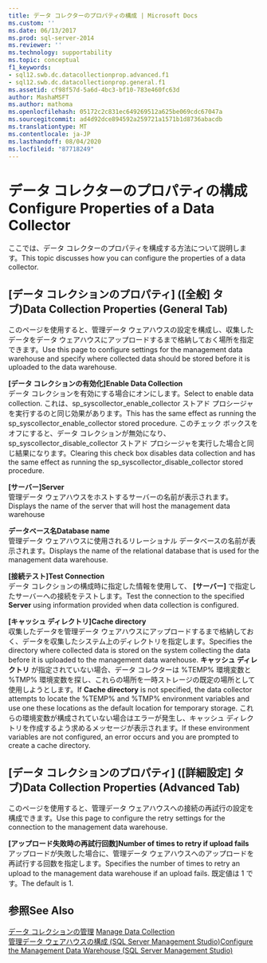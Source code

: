 ```yaml
---
title: データ コレクターのプロパティの構成 | Microsoft Docs
ms.custom: ''
ms.date: 06/13/2017
ms.prod: sql-server-2014
ms.reviewer: ''
ms.technology: supportability
ms.topic: conceptual
f1_keywords:
- sql12.swb.dc.datacollectionprop.advanced.f1
- sql12.swb.dc.datacollectionprop.general.f1
ms.assetid: cf98f57d-5a6d-4bc3-bf10-783e460fc63d
author: MashaMSFT
ms.author: mathoma
ms.openlocfilehash: 05172c2c831ec649269512a625be069cdc67047a
ms.sourcegitcommit: ad4d92dce894592a259721a1571b1d8736abacdb
ms.translationtype: MT
ms.contentlocale: ja-JP
ms.lasthandoff: 08/04/2020
ms.locfileid: "87718249"
---
```

# <a name="configure-properties-of-a-data-collector"></a><span data-ttu-id="9065f-102">データ コレクターのプロパティの構成</span><span class="sxs-lookup"><span data-stu-id="9065f-102">Configure Properties of a Data Collector</span></span>
  <span data-ttu-id="9065f-103">ここでは、データ コレクターのプロパティを構成する方法について説明します。</span><span class="sxs-lookup"><span data-stu-id="9065f-103">This topic discusses how you can configure the properties of a data collector.</span></span>  
  
## <a name="data-collection-properties-general-tab"></a><span data-ttu-id="9065f-104">[データ コレクションのプロパティ] ([全般] タブ)</span><span class="sxs-lookup"><span data-stu-id="9065f-104">Data Collection Properties (General Tab)</span></span>  
 <span data-ttu-id="9065f-105">このページを使用すると、管理データ ウェアハウスの設定を構成し、収集したデータをデータ ウェアハウスにアップロードするまで格納しておく場所を指定できます。</span><span class="sxs-lookup"><span data-stu-id="9065f-105">Use this page to configure settings for the management data warehouse and specify where collected data should be stored before it is uploaded to the data warehouse.</span></span>  
  
 <span data-ttu-id="9065f-106">**[データ コレクションの有効化]**</span><span class="sxs-lookup"><span data-stu-id="9065f-106">**Enable Data Collection**</span></span>  
 <span data-ttu-id="9065f-107">データ コレクションを有効にする場合にオンにします。</span><span class="sxs-lookup"><span data-stu-id="9065f-107">Select to enable data collection.</span></span> <span data-ttu-id="9065f-108">これは、sp_syscollector_enable_collector ストアド プロシージャを実行するのと同じ効果があります。</span><span class="sxs-lookup"><span data-stu-id="9065f-108">This has the same effect as running the sp_syscollector_enable_collector stored procedure.</span></span> <span data-ttu-id="9065f-109">このチェック ボックスをオフにすると、データ コレクションが無効になり、sp_syscollector_disable_collector ストアド プロシージャを実行した場合と同じ結果になります。</span><span class="sxs-lookup"><span data-stu-id="9065f-109">Clearing this check box disables data collection and has the same effect as running the sp_syscollector_disable_collector stored procedure.</span></span>  
  
 <span data-ttu-id="9065f-110">**[サーバー]**</span><span class="sxs-lookup"><span data-stu-id="9065f-110">**Server**</span></span>  
 <span data-ttu-id="9065f-111">管理データ ウェアハウスをホストするサーバーの名前が表示されます。</span><span class="sxs-lookup"><span data-stu-id="9065f-111">Displays the name of the server that will host the management data warehouse</span></span>  
  
 <span data-ttu-id="9065f-112">**データベース名**</span><span class="sxs-lookup"><span data-stu-id="9065f-112">**Database name**</span></span>  
 <span data-ttu-id="9065f-113">管理データ ウェアハウスに使用されるリレーショナル データベースの名前が表示されます。</span><span class="sxs-lookup"><span data-stu-id="9065f-113">Displays the name of the relational database that is used for the management data warehouse.</span></span>  
  
 <span data-ttu-id="9065f-114">**[接続テスト]**</span><span class="sxs-lookup"><span data-stu-id="9065f-114">**Test Connection**</span></span>  
 <span data-ttu-id="9065f-115">データ コレクションの構成時に指定した情報を使用して、 **[サーバー]** で指定したサーバーへの接続をテストします。</span><span class="sxs-lookup"><span data-stu-id="9065f-115">Test the connection to the specified **Server** using information provided when data collection is configured.</span></span>  
  
 <span data-ttu-id="9065f-116">**[キャッシュ ディレクトリ]**</span><span class="sxs-lookup"><span data-stu-id="9065f-116">**Cache directory**</span></span>  
 <span data-ttu-id="9065f-117">収集したデータを管理データ ウェアハウスにアップロードするまで格納しておく、データを収集したシステム上のディレクトリを指定します。</span><span class="sxs-lookup"><span data-stu-id="9065f-117">Specifies the directory where collected data is stored on the system collecting the data before it is uploaded to the management data warehouse.</span></span> <span data-ttu-id="9065f-118">**キャッシュ ディレクトリ** が指定されていない場合、データ コレクターは %TEMP% 環境変数と %TMP% 環境変数を探し、これらの場所を一時ストレージの既定の場所として使用しようとします。</span><span class="sxs-lookup"><span data-stu-id="9065f-118">If **Cache directory** is not specified, the data collector attempts to locate the %TEMP% and %TMP% environment variables and use one these locations as the default location for temporary storage.</span></span> <span data-ttu-id="9065f-119">これらの環境変数が構成されていない場合はエラーが発生し、キャッシュ ディレクトリを作成するよう求めるメッセージが表示されます。</span><span class="sxs-lookup"><span data-stu-id="9065f-119">If these environment variables are not configured, an error occurs and you are prompted to create a cache directory.</span></span>  
  
## <a name="data-collection-properties-advanced-tab"></a><span data-ttu-id="9065f-120">[データ コレクションのプロパティ] ([詳細設定] タブ)</span><span class="sxs-lookup"><span data-stu-id="9065f-120">Data Collection Properties (Advanced Tab)</span></span>  
 <span data-ttu-id="9065f-121">このページを使用すると、管理データ ウェアハウスへの接続の再試行の設定を構成できます。</span><span class="sxs-lookup"><span data-stu-id="9065f-121">Use this page to configure the retry settings for the connection to the management data warehouse.</span></span>  
  
 <span data-ttu-id="9065f-122">**[アップロード失敗時の再試行回数]**</span><span class="sxs-lookup"><span data-stu-id="9065f-122">**Number of times to retry if upload fails**</span></span>  
 <span data-ttu-id="9065f-123">アップロードが失敗した場合に、管理データ ウェアハウスへのアップロードを再試行する回数を指定します。</span><span class="sxs-lookup"><span data-stu-id="9065f-123">Specifies the number of times to retry an upload to the management data warehouse if an upload fails.</span></span> <span data-ttu-id="9065f-124">既定値は 1 です。</span><span class="sxs-lookup"><span data-stu-id="9065f-124">The default is 1.</span></span>  
  
## <a name="see-also"></a><span data-ttu-id="9065f-125">参照</span><span class="sxs-lookup"><span data-stu-id="9065f-125">See Also</span></span>  
 <span data-ttu-id="9065f-126">[データ コレクションの管理](data-collection.md) </span><span class="sxs-lookup"><span data-stu-id="9065f-126">[Manage Data Collection](data-collection.md) </span></span>  
 [<span data-ttu-id="9065f-127">管理データ ウェアハウスの構成 &#40;SQL Server Management Studio&#41;</span><span class="sxs-lookup"><span data-stu-id="9065f-127">Configure the Management Data Warehouse &#40;SQL Server Management Studio&#41;</span></span>](configure-the-management-data-warehouse-sql-server-management-studio.md)  
  
  
